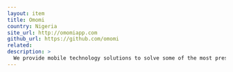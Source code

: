 ```yaml
---
layout: item
title: Omomi
country: Nigeria
site_url: http://omomiapp.com
github_url: https://github.com/omomi
related: 
description: >
  We provide mobile technology solutions to solve some of the most pressing health issues.
---
```

